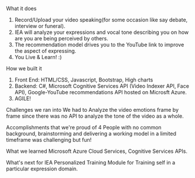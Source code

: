 What it does
1. Record/Upload your video speaking(for some occasion like say debate, interview or funeral).
2. IEA will analyze your expressions and vocal tone describing you on how are you are being perceived by others.
3. The recommendation model drives you to the YouTube link to improve the aspect of expressing.
4. You Live & Learn! :)

How we built it
1. Front End: HTML/CSS, Javascript, Bootstrap, High charts
2. Backend: C#, Microsoft Cognitive Services API (Video Indexer API, Face API), Google-YouTube recommendations API hosted on Microsft Azure.
3. AGILE!

Challenges we ran into
We had to Analyze the video emotions frame by frame since there was no API to analyze the tone of the video as a whole.

Accomplishments that we're proud of
4 People with no common background, brainstorming and delivering a working model in a limited timeframe was challenging but fun!

What we learned
Microsoft Azure Cloud Services, Cognitive Services APIs.

What's next for IEA
Personalized Training Module for Training self in a particular expression domain.
